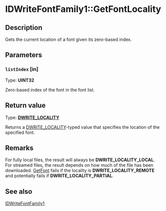 # IDWriteFontFamily1::GetFontLocality

## Description

Gets the current location of a font given its zero-based index.

## Parameters

### `listIndex` [in]

Type: **UINT32**

Zero-based index of the font in the font list.

## Return value

Type: **[DWRITE_LOCALITY](https://learn.microsoft.com/windows/win32/api/dwrite_3/ne-dwrite_3-dwrite_locality)**

Returns a [DWRITE_LOCALITY](https://learn.microsoft.com/windows/win32/api/dwrite_3/ne-dwrite_3-dwrite_locality)-typed value that specifies the location of the specified font.

## Remarks

For fully local files, the result will always be **DWRITE_LOCALITY_LOCAL**. For streamed files, the result depends on how much of the file has been downloaded. [GetFont](https://learn.microsoft.com/windows/win32/api/dwrite_3/nf-dwrite_3-idwritefontfamily1-getfont) fails if the locality is **DWRITE_LOCALITY_REMOTE** and potentially fails if **DWRITE_LOCALITY_PARTIAL**.

## See also

[IDWriteFontFamily1](https://learn.microsoft.com/windows/win32/api/dwrite_3/nn-dwrite_3-idwritefontfamily1)